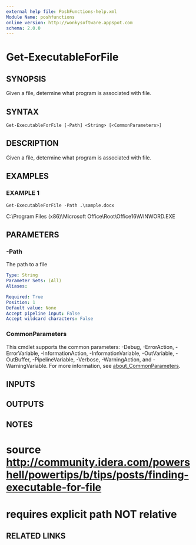 ```yaml
---
external help file: PoshFunctions-help.xml
Module Name: poshfunctions
online version: http://wonkysoftware.appspot.com
schema: 2.0.0
---
```


# Get-ExecutableForFile

## SYNOPSIS
Given a file, determine what program is associated with file.

## SYNTAX

```
Get-ExecutableForFile [-Path] <String> [<CommonParameters>]
```

## DESCRIPTION
Given a file, determine what program is associated with file.

## EXAMPLES

### EXAMPLE 1
```
Get-ExecutableForFile -Path .\sample.docx
```

C:\Program Files (x86)\Microsoft Office\Root\Office16\WINWORD.EXE

## PARAMETERS

### -Path
The path to a file

```yaml
Type: String
Parameter Sets: (All)
Aliases:

Required: True
Position: 1
Default value: None
Accept pipeline input: False
Accept wildcard characters: False
```

### CommonParameters
This cmdlet supports the common parameters: -Debug, -ErrorAction, -ErrorVariable, -InformationAction, -InformationVariable, -OutVariable, -OutBuffer, -PipelineVariable, -Verbose, -WarningAction, and -WarningVariable. For more information, see [about_CommonParameters](http://go.microsoft.com/fwlink/?LinkID=113216).

## INPUTS

## OUTPUTS

## NOTES
# source http://community.idera.com/powershell/powertips/b/tips/posts/finding-executable-for-file
# requires explicit path NOT relative

## RELATED LINKS
